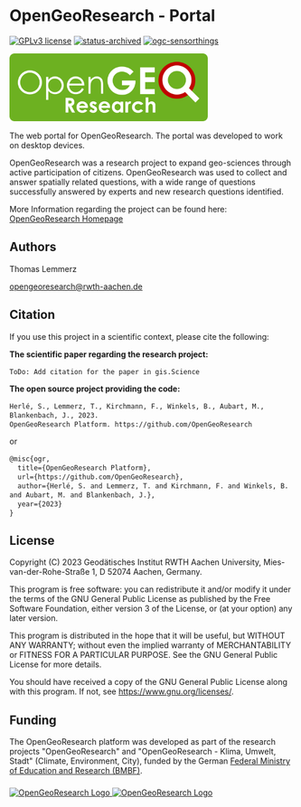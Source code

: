 
# OpenGeoResearch - Portal
[![GPLv3 license](https://img.shields.io/badge/License-GPLv3-358706)](http://perso.crans.org/besson/LICENSE.html)
[![status-archived](https://img.shields.io/badge/Status-archived-E0AC43)]()
[![ogc-sensorthings](https://img.shields.io/badge/OGC-SensorThings%20API-6DB121)](https://www.ogc.org/standard/sensorthings/)

<a href="./static/logo_landscape_green_rounded_30.png"><img src="./static/logo_landscape_green_rounded_30.png" alt="OpenGeoResearch Logo" height="120"/></a>

The web portal for OpenGeoResearch. The portal was developed to work on desktop devices.

OpenGeoResearch was a research project to expand geo-sciences through active participation of citizens.
OpenGeoResearch was used to collect and answer spatially related questions, with a wide range of questions
successfully answered by experts and new research questions identified.

More Information regarding the project can be found here: [OpenGeoResearch Homepage](https://www.opengeoresearch.org/)

## Authors

Thomas Lemmerz

opengeoresearch@rwth-aachen.de

## Citation

If you use this project in a scientific context, please cite the following:

**The scientific paper regarding the research project:**
```
ToDo: Add citation for the paper in gis.Science
```

**The open source project providing the code:**

```
Herlé, S., Lemmerz, T., Kirchmann, F., Winkels, B., Aubart, M., Blankenbach, J., 2023.
OpenGeoResearch Platform. https://github.com/OpenGeoResearch
```
or
```
@misc{ogr,
  title={OpenGeoResearch Platform},
  url={https://github.com/OpenGeoResearch},
  author={Herlé, S. and Lemmerz, T. and Kirchmann, F. and Winkels, B. and Aubart, M. and Blankenbach, J.},
  year={2023}
}
```

## License

Copyright (C) 2023 Geodätisches Institut RWTH Aachen University,
Mies-van-der-Rohe-Straße 1, D 52074 Aachen, Germany.

This program is free software: you can redistribute it and/or modify
it under the terms of the GNU General Public License as published by
the Free Software Foundation, either version 3 of the License, or
(at your option) any later version.

This program is distributed in the hope that it will be useful,
but WITHOUT ANY WARRANTY; without even the implied warranty of
MERCHANTABILITY or FITNESS FOR A PARTICULAR PURPOSE.  See the
GNU General Public License for more details.

You should have received a copy of the GNU General Public License
along with this program.  If not, see <https://www.gnu.org/licenses/>.

## Funding

The OpenGeoResearch platform was developed as part of the research
projects "OpenGeoResearch" and "OpenGeoResearch - Klima, Umwelt, Stadt"
(Climate, Environment, City), funded by the German
[Federal Ministry of Education and Research (BMBF)](https://www.bmbf.de).

<a href="https://www.bmbf.de">
<img src="https://www.opengeoresearch.org/logos/logo_bmbf.png" alt="OpenGeoResearch Logo" height="167" style="padding-top: 8px"/>
</a>

<a href="https://www.wissenschaftsjahr.de">
<img src="https://www.opengeoresearch.org/logos/w_jahr.png" alt="OpenGeoResearch Logo" height="167"/>
</a>

